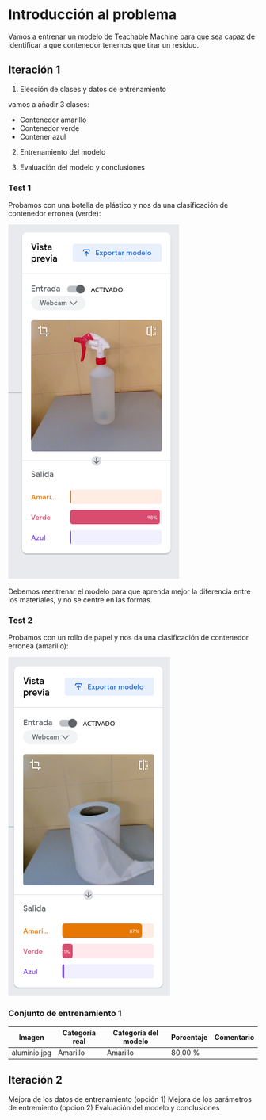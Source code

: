 # Introducción al problema

Vamos a entrenar un modelo de Teachable Machine para que sea capaz de identificar a que contenedor tenemos que tirar un residuo.

## Iteración 1

1. Elección de clases y datos de entrenamiento

vamos a añadir 3 clases:
  * Contenedor amarillo
  * Contenedor verde
  * Contener azul

2. Entrenamiento del modelo

3. Evaluación del modelo y conclusiones

### Test 1

Probamos con una botella de plástico y nos da una clasificación de contenedor erronea (verde):

![](https://github.com/rubencancho/IA-docs/blob/main/imagenes_doc/test1.png)

Debemos reentrenar el modelo para que aprenda mejor la diferencia entre los materiales, y no se centre en las formas.

### Test 2

Probamos con un rollo de papel y nos da una clasificación de contenedor erronea (amarillo):

![](https://github.com/rubencancho/IA-docs/blob/main/imagenes_doc/test2.png)

### Conjunto de entrenamiento 1

| Imagen       | Categoría real | Categoría del modelo | Porcentaje | Comentario |
|--------------|----------------|----------------------|------------|------------|
| aluminio.jpg | Amarillo       | Amarillo             | 80,00 %    |            |


## Iteración 2

Mejora de los datos de entrenamiento (opción 1)
Mejora de los parámetros de entremiento (opcion 2)
Evaluación del modelo y conclusiones
